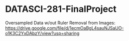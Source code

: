 # DATASCI-281-FinalProject

Oversampled Data w/out Ruler Removal from Images:
https://drive.google.com/file/d/1ecmOaBgL4sauNJSaUO-o1K3C2YxDAbzY/view?usp=sharing
